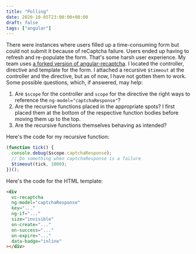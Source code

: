 ```yaml
---
title: "Polling"
date: 2020-10-05T23:00:00+08:00
draft: false
tags: ["angular"]
---
```

There were instances where users filled up a time-consuming form but could not submit it because of reCaptcha failure. Users ended up having to refresh and re-populate the form. That's some harsh user experience. My team uses [a forked version of angular-recaptcha](https://github.com/opengovsg/angular-recaptcha-fallback). I located the controller, directive and template for the form. I attached a recursive `$timeout` at the controller and the directive, but as of now, I have not gotten them to work. Some possible questions, which, if answered, may help:

1. Are `$scope` for the controller and `scope` for the directive the right ways to reference the `ng-model="captchaResponse"`?
1. Are the recursive functions placed in the appropriate spots? I first placed them at the bottom of the respective function bodies before moving them up to the top.
1. Are the recursive functions themselves behaving as intended?

Here's the code for my recursive function:

```typescript
(function tick() {
  console.debug($scope.captchaResponse);
  // Do something when captchaResponse is a failure
  $timeout(tick, 1000);
})();
```

Here's the code for the HTML template:

```html
<div
  vc-recaptcha
  ng-model="captchaResponse"
  key="..."
  ng-if="..."
  size="invisible"
  on-create="..."
  on-success="..."
  on-expire="..."
  data-badge="inline"
></div>
```
